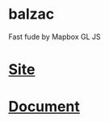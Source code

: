 # balzac
Fast fude by Mapbox GL JS

# [Site](https://hfu.github.io/balzac)

# [Document](https://hackmd.io/@hfu/fude)

